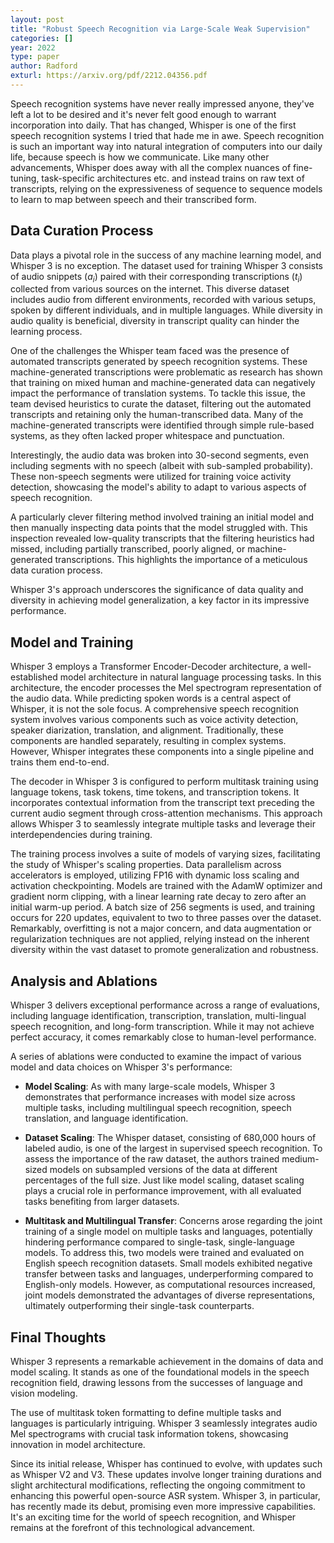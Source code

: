 ```yaml
---
layout: post
title: "Robust Speech Recognition via Large-Scale Weak Supervision"
categories: []
year: 2022
type: paper
author: Radford
exturl: https://arxiv.org/pdf/2212.04356.pdf
---
```


Speech recognition systems have never really impressed anyone, they've left a lot to be desired and it's never felt good enough to warrant incorporation into daily. That has changed, Whisper is one of the first speech recognition systems I tried that hade me in awe. Speech recognition is such an important way into natural integration of computers into our daily life, because speech is how we communicate. Like many other advancements, Whisper does away with all the complex nuances of fine-tuning, task-specific architectures etc. and instead trains on raw text of transcripts, relying on the expressiveness of sequence to sequence models to learn to map between speech and their transcribed form.

## Data Curation Process

Data plays a pivotal role in the success of any machine learning model, and Whisper 3 is no exception. The dataset used for training Whisper 3 consists of audio snippets ($a_i$) paired with their corresponding transcriptions ($t_i$) collected from various sources on the internet. This diverse dataset includes audio from different environments, recorded with various setups, spoken by different individuals, and in multiple languages. While diversity in audio quality is beneficial, diversity in transcript quality can hinder the learning process.

One of the challenges the Whisper team faced was the presence of automated transcripts generated by speech recognition systems. These machine-generated transcriptions were problematic as research has shown that training on mixed human and machine-generated data can negatively impact the performance of translation systems. To tackle this issue, the team devised heuristics to curate the dataset, filtering out the automated transcripts and retaining only the human-transcribed data. Many of the machine-generated transcripts were identified through simple rule-based systems, as they often lacked proper whitespace and punctuation.

Interestingly, the audio data was broken into 30-second segments, even including segments with no speech (albeit with sub-sampled probability). These non-speech segments were utilized for training voice activity detection, showcasing the model's ability to adapt to various aspects of speech recognition.

A particularly clever filtering method involved training an initial model and then manually inspecting data points that the model struggled with. This inspection revealed low-quality transcripts that the filtering heuristics had missed, including partially transcribed, poorly aligned, or machine-generated transcriptions. This highlights the importance of a meticulous data curation process.

Whisper 3's approach underscores the significance of data quality and diversity in achieving model generalization, a key factor in its impressive performance.

## Model and Training

Whisper 3 employs a Transformer Encoder-Decoder architecture, a well-established model architecture in natural language processing tasks. In this architecture, the encoder processes the Mel spectrogram representation of the audio data. While predicting spoken words is a central aspect of Whisper, it is not the sole focus. A comprehensive speech recognition system involves various components such as voice activity detection, speaker diarization, translation, and alignment. Traditionally, these components are handled separately, resulting in complex systems. However, Whisper integrates these components into a single pipeline and trains them end-to-end.

The decoder in Whisper 3 is configured to perform multitask training using language tokens, task tokens, time tokens, and transcription tokens. It incorporates contextual information from the transcript text preceding the current audio segment through cross-attention mechanisms. This approach allows Whisper 3 to seamlessly integrate multiple tasks and leverage their interdependencies during training.

The training process involves a suite of models of varying sizes, facilitating the study of Whisper's scaling properties. Data parallelism across accelerators is employed, utilizing FP16 with dynamic loss scaling and activation checkpointing. Models are trained with the AdamW optimizer and gradient norm clipping, with a linear learning rate decay to zero after an initial warm-up period. A batch size of 256 segments is used, and training occurs for 220 updates, equivalent to two to three passes over the dataset. Remarkably, overfitting is not a major concern, and data augmentation or regularization techniques are not applied, relying instead on the inherent diversity within the vast dataset to promote generalization and robustness.

## Analysis and Ablations

Whisper 3 delivers exceptional performance across a range of evaluations, including language identification, transcription, translation, multi-lingual speech recognition, and long-form transcription. While it may not achieve perfect accuracy, it comes remarkably close to human-level performance.

A series of ablations were conducted to examine the impact of various model and data choices on Whisper 3's performance:

- **Model Scaling**: As with many large-scale models, Whisper 3 demonstrates that performance increases with model size across multiple tasks, including multilingual speech recognition, speech translation, and language identification.

- **Dataset Scaling**: The Whisper dataset, consisting of 680,000 hours of labeled audio, is one of the largest in supervised speech recognition. To assess the importance of the raw dataset, the authors trained medium-sized models on subsampled versions of the data at different percentages of the full size. Just like model scaling, dataset scaling plays a crucial role in performance improvement, with all evaluated tasks benefiting from larger datasets.

- **Multitask and Multilingual Transfer**: Concerns arose regarding the joint training of a single model on multiple tasks and languages, potentially hindering performance compared to single-task, single-language models. To address this, two models were trained and evaluated on English speech recognition datasets. Small models exhibited negative transfer between tasks and languages, underperforming compared to English-only models. However, as computational resources increased, joint models demonstrated the advantages of diverse representations, ultimately outperforming their single-task counterparts.

## Final Thoughts

Whisper 3 represents a remarkable achievement in the domains of data and model scaling. It stands as one of the foundational models in the speech recognition field, drawing lessons from the successes of language and vision modeling.

The use of multitask token formatting to define multiple tasks and languages is particularly intriguing. Whisper 3 seamlessly integrates audio Mel spectrograms with crucial task information tokens, showcasing innovation in model architecture.

Since its initial release, Whisper has continued to evolve, with updates such as Whisper V2 and V3. These updates involve longer training durations and slight architectural modifications, reflecting the ongoing commitment to enhancing this powerful open-source ASR system. Whisper 3, in particular, has recently made its debut, promising even more impressive capabilities. It's an exciting time for the world of speech recognition, and Whisper remains at the forefront of this technological advancement.
